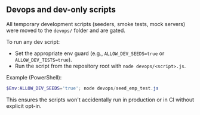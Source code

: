 ## Devops and dev-only scripts

All temporary development scripts (seeders, smoke tests, mock servers) were moved to the `devops/` folder and are gated.

To run any dev script:

- Set the appropriate env guard (e.g., `ALLOW_DEV_SEEDS=true` or `ALLOW_DEV_TESTS=true`).
- Run the script from the repository root with `node devops/<script>.js`.

Example (PowerShell):

```powershell
$Env:ALLOW_DEV_SEEDS='true'; node devops/seed_emp_test.js
```

This ensures the scripts won't accidentally run in production or in CI without explicit opt-in.

